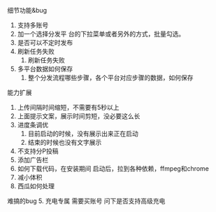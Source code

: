 细节功能&bug
1. 支持多账号
2. 加一个选择分发平 台的下拉菜单或者另外的方式，批量勾选。
1. 是否可以不定时发布
1. 刷新任务失败
   1. 刷新任务失败
3. 多平台数据如何保存
   1. 整个分发流程哪些步骤，各个平台对应步骤的数据，如何保存

能力扩展
1. 上传间隔时间缩短，不需要有5秒以上
2. 上面提示文案，展示时间剪短，没必要这么长
3. 进度条调优
   1. 目前启动的时候，没有展示出来正在启动
   2. 结束的时候也没有文字展示
4. 不支持分P投稿
5. 添加广告栏
6. 如何下载代码，在安装期间
  启动后，拉到各种依赖，ffmpeg和chrome
1. 减小体积
2. 西瓜如何处理

难搞的bug
5. 充电专属
  需要买账号
  问下是否支持高级充电
